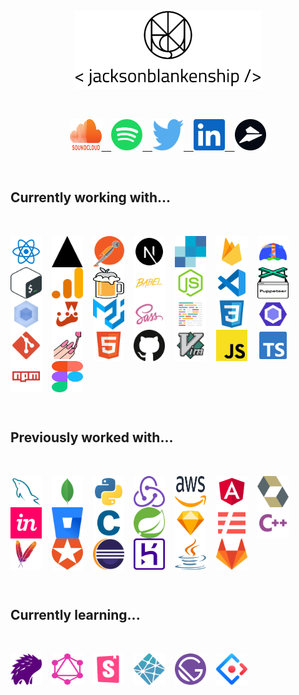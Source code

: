 <p align="center"><img src="./assets/jackson-logo-name.svg" alt="Jackson Blankenship" width=300 /></p><br /><p align="center";><a href="https://soundcloud.com/jacksonblankenship"><img src="./assets/soundcloud.svg" alt="soundcloud" width="50" height="50" />&nbsp;&nbsp;&nbsp;&nbsp;</a><a href="https://open.spotify.com/user/1240355717?si=Vf0XhUsDRnGYHza5j5STIQ"><img src="./assets/spotify.svg" alt="spotify" width="50" height="50" />&nbsp;&nbsp;&nbsp;&nbsp;</a><a href="https://twitter.com/env_jackson"><img src="./assets/twitter.svg" alt="twitter" width="50" height="50" />&nbsp;&nbsp;&nbsp;&nbsp;</a><a href="https://www.linkedin.com/in/jacksonblankenship/"><img src="./assets/linkedin.svg" alt="linkedin" width="50" height="50" />&nbsp;&nbsp;&nbsp;&nbsp;</a><a href="https://flylance.com/"><img src="./assets/flylance.svg" alt="flylance" width="50" height="50" /></a></p><br /><h2>Currently working with...</h2><br /><p style="display: flex; flex-wrap: wrap;"><img src="./assets/reactts.svg" alt="reactts" width="50" height="50" />&nbsp;&nbsp;&nbsp;&nbsp;<img src="./assets/vercel.svg" alt="vercel" width="50" height="50" />&nbsp;&nbsp;&nbsp;&nbsp;<img src="./assets/postman.svg" alt="postman" width="50" height="50" />&nbsp;&nbsp;&nbsp;&nbsp;<img src="./assets/next.svg" alt="next" width="50" height="50" />&nbsp;&nbsp;&nbsp;&nbsp;<img src="./assets/sendgrid.svg" alt="sendgrid" width="50" height="50" />&nbsp;&nbsp;&nbsp;&nbsp;<img src="./assets/firebase.svg" alt="firebase" width="50" height="50" />&nbsp;&nbsp;&nbsp;&nbsp;<img src="./assets/lighthouse.svg" alt="lighthouse" width="50" height="50" />&nbsp;&nbsp;&nbsp;&nbsp;<img src="./assets/bash.svg" alt="bash" width="50" height="50" />&nbsp;&nbsp;&nbsp;&nbsp;<img src="./assets/analytics.svg" alt="analytics" width="50" height="50" />&nbsp;&nbsp;&nbsp;&nbsp;<img src="./assets/homebrew.svg" alt="homebrew" width="50" height="50" />&nbsp;&nbsp;&nbsp;&nbsp;<img src="./assets/babel.svg" alt="babel" width="50" height="50" />&nbsp;&nbsp;&nbsp;&nbsp;<img src="./assets/node.svg" alt="node" width="50" height="50" />&nbsp;&nbsp;&nbsp;&nbsp;<img src="./assets/vscode.svg" alt="vscode" width="50" height="50" />&nbsp;&nbsp;&nbsp;&nbsp;<img src="./assets/puppeteer.svg" alt="puppeteer" width="50" height="50" />&nbsp;&nbsp;&nbsp;&nbsp;<img src="./assets/webpack.svg" alt="webpack" width="50" height="50" />&nbsp;&nbsp;&nbsp;&nbsp;<img src="./assets/jest.svg" alt="jest" width="50" height="50" />&nbsp;&nbsp;&nbsp;&nbsp;<img src="./assets/material-ui.svg" alt="material-ui" width="50" height="50" />&nbsp;&nbsp;&nbsp;&nbsp;<img src="./assets/sass.svg" alt="sass" width="50" height="50" />&nbsp;&nbsp;&nbsp;&nbsp;<img src="./assets/prettier.svg" alt="prettier" width="50" height="50" />&nbsp;&nbsp;&nbsp;&nbsp;<img src="./assets/css3.svg" alt="css3" width="50" height="50" />&nbsp;&nbsp;&nbsp;&nbsp;<img src="./assets/eslint.svg" alt="eslint" width="50" height="50" />&nbsp;&nbsp;&nbsp;&nbsp;<img src="./assets/git.svg" alt="git" width="50" height="50" />&nbsp;&nbsp;&nbsp;&nbsp;<img src="./assets/styled.svg" alt="styled" width="50" height="50" />&nbsp;&nbsp;&nbsp;&nbsp;<img src="./assets/html5.svg" alt="html5" width="50" height="50" />&nbsp;&nbsp;&nbsp;&nbsp;<img src="./assets/github.svg" alt="github" width="50" height="50" />&nbsp;&nbsp;&nbsp;&nbsp;<img src="./assets/vim.svg" alt="vim" width="50" height="50" />&nbsp;&nbsp;&nbsp;&nbsp;<img src="./assets/javascript.svg" alt="javascript" width="50" height="50" />&nbsp;&nbsp;&nbsp;&nbsp;<img src="./assets/typescript.svg" alt="typescript" width="50" height="50" />&nbsp;&nbsp;&nbsp;&nbsp;<img src="./assets/npm.svg" alt="npm" width="50" height="50" />&nbsp;&nbsp;&nbsp;&nbsp;<img src="./assets/figma.svg" alt="figma" width="50" height="50" /></p><br /><h2>Previously worked with...</h2><br /><p style="display: flex; flex-wrap: wrap;"><img src="./assets/mysql.svg" alt="mysql" width="50" height="50" />&nbsp;&nbsp;&nbsp;&nbsp;<img src="./assets/mongo.svg" alt="mongo" width="50" height="50" />&nbsp;&nbsp;&nbsp;&nbsp;<img src="./assets/python.svg" alt="python" width="50" height="50" />&nbsp;&nbsp;&nbsp;&nbsp;<img src="./assets/redux.svg" alt="redux" width="50" height="50" />&nbsp;&nbsp;&nbsp;&nbsp;<img src="./assets/aws.svg" alt="aws" width="50" height="50" />&nbsp;&nbsp;&nbsp;&nbsp;<img src="./assets/angular.svg" alt="angular" width="50" height="50" />&nbsp;&nbsp;&nbsp;&nbsp;<img src="./assets/hibernate.svg" alt="hibernate" width="50" height="50" />&nbsp;&nbsp;&nbsp;&nbsp;<img src="./assets/invision.svg" alt="invision" width="50" height="50" />&nbsp;&nbsp;&nbsp;&nbsp;<img src="./assets/bitbucket.svg" alt="bitbucket" width="50" height="50" />&nbsp;&nbsp;&nbsp;&nbsp;<img src="./assets/c.svg" alt="c" width="50" height="50" />&nbsp;&nbsp;&nbsp;&nbsp;<img src="./assets/spring.svg" alt="spring" width="50" height="50" />&nbsp;&nbsp;&nbsp;&nbsp;<img src="./assets/sketch.svg" alt="sketch" width="50" height="50" />&nbsp;&nbsp;&nbsp;&nbsp;<img src="./assets/serverless.svg" alt="serverless" width="50" height="50" />&nbsp;&nbsp;&nbsp;&nbsp;<img src="./assets/cpp.svg" alt="cpp" width="50" height="50" />&nbsp;&nbsp;&nbsp;&nbsp;<img src="./assets/maven.svg" alt="maven" width="50" height="50" />&nbsp;&nbsp;&nbsp;&nbsp;<img src="./assets/auth0.svg" alt="auth0" width="50" height="50" />&nbsp;&nbsp;&nbsp;&nbsp;<img src="./assets/eclipse.svg" alt="eclipse" width="50" height="50" />&nbsp;&nbsp;&nbsp;&nbsp;<img src="./assets/heroku.svg" alt="heroku" width="50" height="50" />&nbsp;&nbsp;&nbsp;&nbsp;<img src="./assets/java.svg" alt="java" width="50" height="50" />&nbsp;&nbsp;&nbsp;&nbsp;<img src="./assets/gitlab.svg" alt="gitlab" width="50" height="50" /></p><br /><h2>Currently learning...</h2><br /><p style="display: flex; flex-wrap: wrap;"><img src="./assets/percy.svg" alt="percy" width="50" height="50" />&nbsp;&nbsp;&nbsp;&nbsp;<img src="./assets/graphql.svg" alt="graphql" width="50" height="50" />&nbsp;&nbsp;&nbsp;&nbsp;<img src="./assets/storybook.svg" alt="storybook" width="50" height="50" />&nbsp;&nbsp;&nbsp;&nbsp;<img src="./assets/netlify.svg" alt="netlify" width="50" height="50" />&nbsp;&nbsp;&nbsp;&nbsp;<img src="./assets/gatsby.svg" alt="gatsby" width="50" height="50" />&nbsp;&nbsp;&nbsp;&nbsp;<img src="./assets/ant.svg" alt="ant" width="50" height="50" /></p><br />